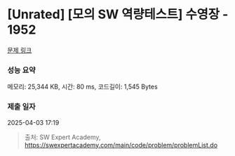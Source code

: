 # [Unrated] [모의 SW 역량테스트] 수영장 - 1952 

[문제 링크](https://swexpertacademy.com/main/code/problem/problemDetail.do?contestProbId=AV5PpFQaAQMDFAUq) 

### 성능 요약

메모리: 25,344 KB, 시간: 80 ms, 코드길이: 1,545 Bytes

### 제출 일자

2025-04-03 17:19



> 출처: SW Expert Academy, https://swexpertacademy.com/main/code/problem/problemList.do